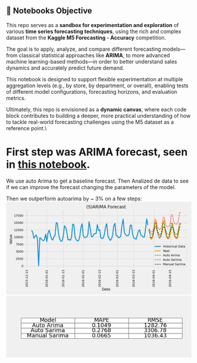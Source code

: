 ## 📘 Notebooks Objective

This repo serves as a **sandbox for experimentation and exploration** of various **time series forecasting techniques**, using the rich and complex dataset from the **Kaggle M5 Forecasting - Accuracy** competition.

The goal is to apply, analyze, and compare different forecasting models—from classical statistical approaches like **ARIMA**, to more advanced machine learning-based methods—in order to better understand sales dynamics and accurately predict future demand.

This notebook is designed to support flexible experimentation at multiple aggregation levels (e.g., by store, by department, or overall), enabling tests of different model configurations, forecasting horizons, and evaluation metrics.

Ultimately, this repo is envisioned as a **dynamic canvas**, where each code block contributes to building a deeper, more practical understanding of how to tackle real-world forecasting challenges using the M5 dataset as a reference point.\


# First step was ARIMA forecast, seen in [this notebook](M5Forecasting.ipynb).

We use auto Arima to get a baseline forecast. Then Analized de data to see if we can improve the forecast changing the parameters of the model.

Then we outperform autoarima by ~ 3% on a few steps: 
![Performance plot](./Images/all_SARIMA_forecast.png)
![Performance df](./Images/df_table.png)


